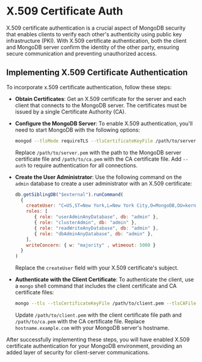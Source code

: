 # X.509 Certificate Auth

X.509 certificate authentication is a crucial aspect of MongoDB security that enables clients to verify each other's authenticity using public key infrastructure (PKI). With X.509 certificate authentication, both the client and MongoDB server confirm the identity of the other party, ensuring secure communication and preventing unauthorized access.

## Implementing X.509 Certificate Authentication

To incorporate x.509 certificate authentication, follow these steps:

- **Obtain Certificates**: Get an X.509 certificate for the server and each client that connects to the MongoDB server. The certificates must be issued by a single Certificate Authority (CA).

- **Configure the MongoDB Server**: To enable X.509 authentication, you'll need to start MongoDB with the following options:

    ```bash
    mongod --tlsMode requireTLS --tlsCertificateKeyFile /path/to/server.pem --tlsCAFile /path/to/ca.pem --auth
    ```
    Replace `/path/to/server.pem` with the path to the MongoDB server certificate file and `/path/to/ca.pem` with the CA certificate file. Add `--auth` to require authentication for all connections.

- **Create the User Administrator**: Use the following command on the `admin` database to create a user administrator with an X.509 certificate:

    ```javascript
    db.getSiblingDB("$external").runCommand(
      {
        createUser: "C=US,ST=New York,L=New York City,O=MongoDB,OU=kerneluser,CN=client@example.com",
        roles: [
           { role: "userAdminAnyDatabase", db: "admin" },
           { role: "clusterAdmin", db: "admin" },
           { role: "readWriteAnyDatabase", db: "admin" },
           { role: "dbAdminAnyDatabase", db: "admin" },
        ],
        writeConcern: { w: "majority" , wtimeout: 5000 }
      }
    )
    ```

    Replace the `createUser` field with your X.509 certificate's subject.

- **Authenticate with the Client Certificate**: To authenticate the client, use a `mongo` shell command that includes the client certificate and CA certificate files:

    ```bash
    mongo --tls --tlsCertificateKeyFile /path/to/client.pem --tlsCAFile /path/to/ca.pem --authenticationDatabase '$external' --authenticationMechanism 'MONGODB-X509' --host hostname.example.com
    ```
    Update `/path/to/client.pem` with the client certificate file path and `/path/to/ca.pem` with the CA certificate file. Replace `hostname.example.com` with your MongoDB server's hostname.

After successfully implementing these steps, you will have enabled X.509 certificate authentication for your MongoDB environment, providing an added layer of security for client-server communications.